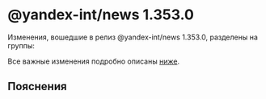 # @yandex-int/news 1.353.0

<!-- ЧЕЛОВЕЧЕСКОЕ ВСТУПЛЕНИЕ -->

Изменения, вошедшие в релиз @yandex-int/news 1.353.0, разделены на группы:

Все важные изменения подробно описаны [ниже](#Пояснения).

## Пояснения


